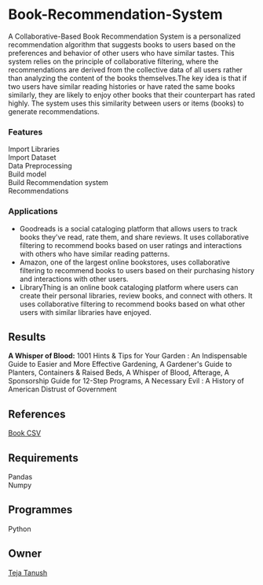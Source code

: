 # Book-Recommendation-System
A Collaborative-Based Book Recommendation System is a personalized recommendation algorithm that suggests books to users based on the preferences and behavior of other users who have similar tastes. This system relies on the principle of collaborative filtering, where the recommendations are derived from the collective data of all users rather than analyzing the content of the books themselves.The key idea is that if two users have similar reading histories or have rated the same books similarly, they are likely to enjoy other books that their counterpart has rated highly. The system uses this similarity between users or items (books) to generate recommendations.
### Features
Import Libraries                                                                                       
Import Dataset                                                                                         
Data Preprocessing                                                                                     
Build model                                                                                            
Build Recommendation system                                                                            
Recommendations                                                                                        
### Applications                                                                                      
* Goodreads is a social cataloging platform that allows users to track books they've read, rate 
  them, and share reviews. It uses collaborative filtering to recommend books based on user ratings 
  and interactions with others who have similar reading patterns.                                   
* Amazon, one of the largest online bookstores, uses collaborative filtering to recommend books to 
  users based on their purchasing history and interactions with other users.
* LibraryThing is an online book cataloging platform where users can create their personal 
  libraries, review books, and connect with others. It uses collaborative filtering to recommend 
  books based on what other users with similar libraries have enjoyed.
## Results
**A Whisper of Blood:**
1001 Hints &amp; Tips for Your Garden : An Indispensable Guide to Easier and More Effective Gardening,
A Gardener's Guide to Planters, Containers &amp; Raised Beds,
A Whisper of Blood,
Afterage,
A Sponsorship Guide for 12-Step Programs,
A Necessary Evil : A History of American Distrust of Government
## References  
[Book CSV](https://www.kaggle.com/datasets/ra4u12/bookrecommendation?select=BX-Users.csv) 
## Requirements  
Pandas  
Numpy  
## Programmes  
Python  
## Owner  
[Teja Tanush](https://github.com/tejatanush) 

